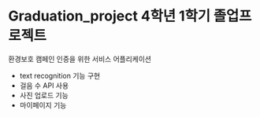 # Graduation_project 4학년 1학기 졸업프로젝트

환경보호 캠페인 인증을 위한 서비스 어플리케이션

- text recognition 기능 구현
- 걸음 수 API 사용
- 사진 업로드 기능
- 마이페이지 기능
